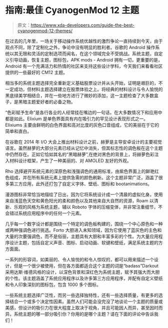 # 指南:最佳 CyanogenMod 12 主题

> 原文：<https://www.xda-developers.com/guide-the-best-cyanogenmod-12-themes/>

在过去的几年里，一场关于移动操作系统优越性的激烈争论一直持续到今天，由于观点不同，除了定制化之外，争论中没有明显的胜利者。谷歌的 Android 操作系统以其无限和灵活的定制选项而闻名，在这个领域完全不受挑战。系统主题，自定义引导动画，恢复主题，图标包，APK mods - Android 拥有一切，更重要的是，Android 有一个充满活力和热情的社区来支持这些设计学科，今天我们来看看社区提供的一些最好的 CM12 主题。

相当多的系统主题选择完全重新定义基础股票设计并从头开始，证明是艰巨的，不一定成功，但材料主题选择建立在股票体验之上。将经典的材料设计与令人愉悦的黑底绿美学相结合，并在一些地方进行了微妙的添加，这一主题检查了大多数盒子，是黑暗主题爱好者的必备之物。

“色彩赋予生命”是各行各业的人经常挂在嘴边的一句话，在大多数情况下和应用中都是如此。Elixium 是单色界面具有内在吸引力的罕见设计表现形式之一。Elixiums 主要由鲜明的白色界面和高对比度的灰色口音组成，它的美丽在于它的简单和直白。

在谷歌在 2014 年 I/O 大会上推出材料设计之前，赫萝是主导安卓设计的主要视觉语言。虽然赫萝的大部分元素已经从记忆中消失，但其标志性的调色板在这个主题中仍然存在。正如它恰如其名的“黑暗赫萝”,在绝对黑色的背景上，将赫萝色彩注入材料设计框架，产生了一种美丽的、对 AMOLED 友好的外观。

Rho 选择避开系统元素的深原色和浅强调色的通用标准，由紫色界面上的鲜艳红色组成，并在所有系统元素上提供急需的颜色刷新。这个主题非常广泛，涵盖了很多第三方应用，此外还打包了自定义字体、壁纸、图标和 bootanimations。

漫游图标非常恰当地描绘了日出，因为它将系统设计成一个清晨的虚拟化身。使用来自浅蓝色天空和黄色阳光的柔和颜色以及其他来自大自然的资源，Roam 以清新、乐观的风格为系统主题，辅以 Roboto 字体的压缩变体，并非常注重细节，不会错过系统应用程序中的任何一个元素。

几乎每一个数字设计都是围绕一个特定的调色板构建的，围绕一个中心原色和一种或两种强调色进行挑选。Forto 大胆进入未知领域，因为它使用了蓝灰色的主色和大量的次要强调色，而不是俗丽，主题具有大胆和丰富多彩的个性。为大量应用程序设计主题，包括自定义声音、图标、启动动画、软键和壁纸，满足系统主题的方方面面。

一系列的形容词，如美丽的、令人愉悦的和令人惊叹的，都可以用来描述一个设计，但是一个很少被使用，但在各方面都适合这个主题的词是“badass”Darkout 采用达斯·维德风格的设计，以深色背景和深红色为系统主题，赋予其强大而大胆的个性。该主题涵盖了系统应用程序以及许多第三方应用程序，并配有自定义壁纸和令人印象深刻的图标包，包含 1000 多个图标。

一些系统主题选择广泛性，而另一些选择独特性，还有一些选择质量，有更多的选择结合一个或多个决定性因素。虽然人们可能会没完没了地谈论一个主题的质量或美感，但设计的吸引力在很大程度上取决于视角，并且可能因人而异，甚至因时而异。系统主题的哪一部分吸引你？你用的是哪个主题？请在下面的评论中告诉我们！